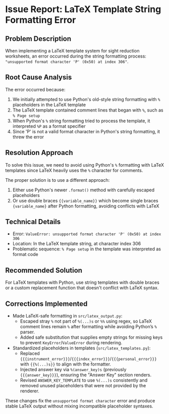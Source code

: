 # Issue Report: LaTeX Template String Formatting Error

## Problem Description
When implementing a LaTeX template system for sight reduction worksheets, an error occurred during the string formatting process: `"unsupported format character 'P' (0x50) at index 306"`.

## Root Cause Analysis
The error occurred because:

1. We initially attempted to use Python's old-style string formatting with `%` placeholders in the LaTeX template
2. The LaTeX template contained comment lines that began with `%`, such as `% Page setup`
3. When Python's `%` string formatting tried to process the template, it interpreted `%P` as a format specifier
4. Since 'P' is not a valid format character in Python's string formatting, it threw the error

## Resolution Approach
To solve this issue, we need to avoid using Python's `%` formatting with LaTeX templates since LaTeX heavily uses the `%` character for comments. 

The proper solution is to use a different approach:
1. Either use Python's newer `.format()` method with carefully escaped placeholders
2. Or use double braces `{{variable_name}}` which become single braces `{variable_name}` after Python formatting, avoiding conflicts with LaTeX

## Technical Details
- Error: `ValueError: unsupported format character 'P' (0x50) at index 306`
- Location: In the LaTeX template string, at character index 306
- Problematic sequence: `% Page setup` in the template was interpreted as format code

## Recommended Solution
For LaTeX templates with Python, use string templates with double braces or a custom replacement function that doesn't conflict with LaTeX syntax.

## Corrections Implemented
- Made LaTeX-safe formatting in `src/latex_output.py`:
  - Escaped stray `%` not part of `%(...)s` or `%%` using regex, so LaTeX comment lines remain `%` after formatting while avoiding Python’s `%` parser.
  - Added safe substitution that supplies empty strings for missing keys to prevent `KeyError`/`ValueError` during rendering.
- Standardized placeholders in templates (`src/latex_templates.py`):
  - Replaced `{{{instrument_error}}}`/`{{{index_error}}}`/`{{{personal_error}}}` with `{{%(...)s}}` to align with the formatter.
  - Injected answer key via `%(answer_key)s` (previously `{{{answer_key}}}`), ensuring the "Answer Key" section renders.
  - Revised `ANSWER_KEY_TEMPLATE` to use `%(...)s` consistently and removed unused placeholders that were not provided by the renderer.

These changes fix the `unsupported format character` error and produce stable LaTeX output without mixing incompatible placeholder syntaxes.
